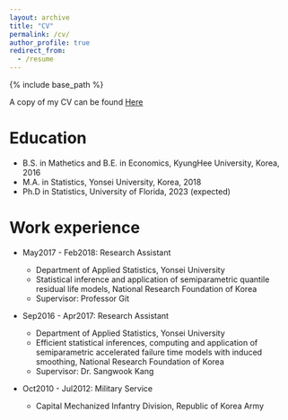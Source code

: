 ```yaml
---
layout: archive
title: "CV"
permalink: /cv/
author_profile: true
redirect_from:
  - /resume
---
```


{% include base_path %}

A copy of my CV can be found [Here](http://woojungbae.github.io/files/CV.pdf)

Education
======
* B.S. in Mathetics and B.E. in Economics, KyungHee University, Korea, 2016
* M.A. in Statistics, Yonsei University, Korea, 2018
* Ph.D in Statistics, University of Florida, 2023 (expected)

Work experience
======
* May2017 - Feb2018: Research Assistant
  * Department of Applied Statistics, Yonsei University
  * Statistical inference and application of semiparametric quantile residual life models, National Research Foundation of Korea
  * Supervisor: Professor Git
* Sep2016 - Apr2017: Research Assistant
  * Department of Applied Statistics, Yonsei University
  * Efficient statistical inferences, computing and application of semiparametric accelerated failure time models with induced smoothing, National Research Foundation of Korea
  * Supervisor: Dr. Sangwook Kang

* Oct2010 - Jul2012: Military Service
  * Capital Mechanized Infantry Division, Republic of Korea Army
